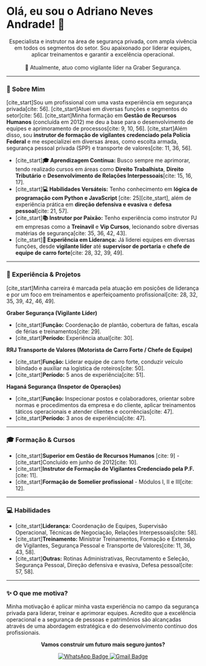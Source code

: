 # Olá, eu sou o Adriano Neves Andrade! 👋

<p align="center">
  Especialista e instrutor na área de segurança privada, com ampla vivência em todos os segmentos do setor. Sou apaixonado por liderar equipes, aplicar treinamentos e garantir a excelência operacional.
  <br><br>
  💼 Atualmente, atuo como vigilante líder na Graber Segurança.
</p>

---

### 🚀 Sobre Mim

[cite_start]Sou um profissional com uma vasta experiência em segurança privada[cite: 56]. [cite_start]Atuei em diversas funções e segmentos do setor[cite: 56]. [cite_start]Minha formação em **Gestão de Recursos Humanos** (concluída em 2012) me deu a base para o desenvolvimento de equipes e aprimoramento de processos[cite: 9, 10, 56]. [cite_start]Além disso, sou **instrutor de formação de vigilantes credenciado pela Polícia Federal** e me especializei em diversas áreas, como escolta armada, segurança pessoal privada (SPP) e transporte de valores[cite: 11, 36, 56].

* [cite_start]**🎓 Aprendizagem Contínua:** Busco sempre me aprimorar, tendo realizado cursos em áreas como **Direito Trabalhista**, **Direito Tributário** e **Desenvolvimento de Relações Interpessoais**[cite: 15, 16, 17].
* [cite_start]**💻 Habilidades Versáteis:** Tenho conhecimento em **lógica de programação com Python e JavaScript** [cite: 25][cite_start], além de experiência prática em **direção defensiva e evasiva** e **defesa pessoal**[cite: 21, 57].
* [cite_start]**📚 Instrutor por Paixão:** Tenho experiência como instrutor PJ em empresas como a **Treinavil** e **Vip Cursos**, lecionando sobre diversas matérias de segurança[cite: 35, 36, 42, 43].
* [cite_start]**💪 Experiência em Liderança:** Já liderei equipes em diversas funções, desde **vigilante líder** até **supervisor de portaria** e **chefe de equipe de carro forte**[cite: 28, 32, 39, 49].

---

### 💼 Experiência & Projetos

[cite_start]Minha carreira é marcada pela atuação em posições de liderança e por um foco em treinamentos e aperfeiçoamento profissional[cite: 28, 32, 35, 39, 42, 46, 49].

**Graber Segurança (Vigilante Líder)**
* [cite_start]**Função:** Coordenação de plantão, cobertura de faltas, escala de férias e treinamentos[cite: 29].
* [cite_start]**Período:** Experiência atual[cite: 30].

**RRJ Transporte de Valores (Motorista de Carro Forte / Chefe de Equipe)**
* [cite_start]**Função:** Liderar equipe de carro forte, conduzir veículo blindado e auxiliar na logística de roteiros[cite: 50].
* [cite_start]**Período:** 5 anos de experiência[cite: 51].

**Haganá Segurança (Inspetor de Operações)**
* [cite_start]**Função:** Inspecionar postos e colaboradores, orientar sobre normas e procedimentos da empresa e do cliente, aplicar treinamentos táticos operacionais e atender clientes e ocorrências[cite: 47].
* [cite_start]**Período:** 3 anos de experiência[cite: 47].

---

### 🎓 Formação & Cursos

* [cite_start]**Superior em Gestão de Recursos Humanos** [cite: 9] - [cite_start]Concluído em junho de 2012[cite: 10].
* [cite_start]**Instrutor de Formação de Vigilantes Credenciado pela P.F.**[cite: 11].
* [cite_start]**Formação de Somelier profissional** - Módulos I, II e III[cite: 12].

---

### 💻 Habilidades

* [cite_start]**Liderança:** Coordenação de Equipes, Supervisão Operacional, Técnicas de Negociação, Relações Interpessoais[cite: 58].
* [cite_start]**Treinamento:** Ministrar Treinamentos, Formação e Extensão de Vigilantes, Segurança Pessoal e Transporte de Valores[cite: 11, 36, 43, 58].
* [cite_start]**Outras:** Rotinas Administrativas, Recrutamento e Seleção, Segurança Pessoal, Direção defensiva e evasiva, Defesa pessoal[cite: 57, 58].

---

### ✨ O que me motiva?

Minha motivação é aplicar minha vasta experiência no campo da segurança privada para liderar, treinar e aprimorar equipes. Acredito que a excelência operacional e a segurança de pessoas e patrimônios são alcançadas através de uma abordagem estratégica e do desenvolvimento contínuo dos profissionais.

<p align="center">
  <strong>Vamos construir um futuro mais seguro juntos?</strong>
</p>

<p align="center">
  <a href="https://wa.me/5511984749363">
    <img src="https://img.shields.io/badge/WhatsApp-25D366?style=for-the-badge&logo=whatsapp&logoColor=white" alt="WhatsApp Badge"/>
  </a>
  <a href="mailto:drxmax1976@gmail.com">
    <img src="https://img.shields.io/badge/Gmail-D14836?style=for-the-badge&logo=gmail&logoColor=white" alt="Gmail Badge"/>
  </a>
</p>
